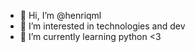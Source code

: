 - 👋 Hi, I’m @henriqml
- 👀 I’m interested in technologies and dev
- 🌱 I’m currently learning python <3 

